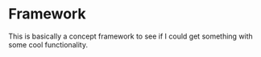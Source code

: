 Framework
=========

This is basically a concept framework to see if I could get something with some cool functionality.
